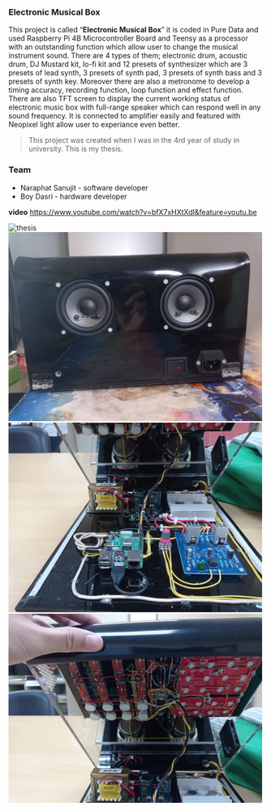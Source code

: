### **Electronic Musical Box** 
This project is called “**Electronic Musical Box**” it is coded in Pure Data and used Raspberry Pi 4B Microcontroller Board and Teensy as a processor with an outstanding function which allow user to change the musical instrument sound. There are 4 types of them; electronic drum, acoustic drum, DJ Mustard kit, lo-fi kit and 12 presets of synthesizer which are 3 presets of lead synth, 3 presets of synth pad, 3 presets of synth bass and 3 presets of synth key. Moreover there are also a metronome to develop a timing accuracy, recording function, loop function and effect function. There are also TFT screen to display the current working status of electronic music box with full-range speaker which can respond well in any sound frequency. It is connected to amplifier easily and featured with Neopixel light allow user to experiance even better.

> This project was created when I was in the 4rd year of study in university.
> This is my thesis.

### Team

- Naraphat Sanujit - software developer
- Boy Dasri - hardware developer

**video**
https://www.youtube.com/watch?v=bfX7xHXtXdI&feature=youtu.be

<img src="/picture/project-pic.JPG" alt="thesis" width="500">
<img src="/picture/back-view.jpg" alt="thesis" width="500">
<img src="/picture/bottom-circuit.jpg" alt="thesis" width="500">
<img src="/picture/top-circuit.jpg" alt="thesis" width="500">


